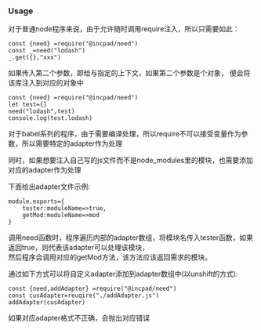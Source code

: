 ### Usage
对于普通node程序来说，由于允许随时调用require注入，所以只需要如此：
```$xslt
const {need} =require("@incpad/need")
const _=need("lodash")
_.get({},"xxx")
```
如果传入第二个参数，即给与指定的上下文，如果第二个参数是个对象，
便会将该库注入到对应的对象中
```$xslt
const {need} =require("@incpad/need")
let test={}
need("lodash",test)
console.log(test.lodash)
```

对于babel系列的程序，由于需要编译处理，所以require不可以接受变量作为参数，所以需要特定的adapter作为处理  

同时，如果想要注入自己写的js文件而不是node_modules里的模块，也需要添加对应的adapter作为处理

下面给出adapter文件示例:
```$xslt
module.exports={
    tester:moduleName=>true,
    getMod:moduleName=>mod
}
```
调用need函数时，程序遍历内部的adapter数组，将模块名传入tester函数，如果返回true，则代表该adapter可以处理该模块，  
然后程序会调用对应的getMod方法，该方法应该返回需求的模块。


通过如下方式可以将自定义adapter添加到adapter数组中(以unshift的方式):

```$xslt
const {need,addAdapter} =require("@incpad/need")
const cusAdapter=reuqire("./addAdapter.js")
addAdapter(cusAdapter)
```
如果对应adapter格式不正确，会抛出对应错误